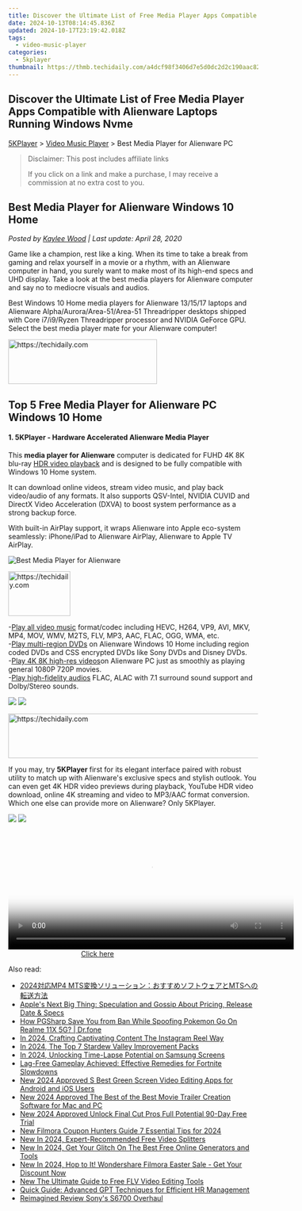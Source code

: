 ```yaml
---
title: Discover the Ultimate List of Free Media Player Apps Compatible with Alienware Laptops Running Windows Nvme
date: 2024-10-13T08:14:45.836Z
updated: 2024-10-17T23:19:42.018Z
tags:
  - video-music-player
categories:
  - 5kplayer
thumbnail: https://thmb.techidaily.com/a4dcf98f3406d7e5d0dc2d2c190aac822aae79b2e5cb3a27a5cb90894f8b169b.jpg
---
```


## Discover the Ultimate List of Free Media Player Apps Compatible with Alienware Laptops Running Windows Nvme

[5KPlayer](https://tools.techidaily.com/5kplayer/products/) \> [Video Music Player](https://tools.techidaily.com/5kplayer/video-music-player/) \> Best Media Player for Alienware PC

>  Disclaimer: This post includes affiliate links
>
>  If you click on a link and make a purchase, I may receive a commission at no extra cost to you.
>

## Best Media Player for Alienware Windows 10 Home

 _Posted by [Kaylee Wood](https://www.quora.com/profile/Amanda-Hu-21) | Last update: April 28, 2020_ 

Game like a champion, rest like a king. When its time to take a break from gaming and relax yourself in a movie or a rhythm, with an Alienware computer in hand, you surely want to make most of its high-end specs and UHD display. Take a look at the best media players for Alienware computer and say no to mediocre visuals and audios.

 Best Windows 10 Home media players for Alienware 13/15/17 laptops and Alienware Alpha/Aurora/Area-51/Area-51 Threadripper desktops shipped with Core i7/i9/Ryzen Threadripper processor and NVIDIA GeForce GPU. Select the best media player mate for your Alienware computer!

<!-- affiliate ads begin -->
<a href="https://aligracehair.sjv.io/c/5597632/1902319/19272" target="_top" id="1902319">
  <img src="//a.impactradius-go.com/display-ad/19272-1902319" border="0" alt="https://techidaily.com" width="300" height="90"/>
</a>
<img height="0" width="0" src="https://aligracehair.sjv.io/i/5597632/1902319/19272" style="position:absolute;visibility:hidden;" border="0" />
<!-- affiliate ads end -->

## Top 5 Free Media Player for Alienware PC Windows 10 Home

#### **1\. 5KPlayer - Hardware Accelerated Alienware Media Player**

This **media player for Alienware** computer is dedicated for FUHD 4K 8K blu-ray [HDR video playback](https://tools.techidaily.com/5kplayer/video-music-player/) and is designed to be fully compatible with Windows 10 Home system. 

 It can download online videos, stream video music, and play back video/audio of any formats. It also supports QSV-Intel, NVIDIA CUVID and DirectX Video Acceleration (DXVA) to boost system performance as a strong backup force. 

With built-in AirPlay support, it wraps Alienware into Apple eco-system seamlessly: iPhone/iPad to Alienware AirPlay, Alienware to Apple TV AirPlay. 

![Best Media Player for Alienware](https://www.5kplayer.com/video-music-player/img/youtube-0119-01.jpg) 

<!-- affiliate ads begin -->
<a href="https://aligracehair.sjv.io/c/5597632/2135365/19272" target="_top" id="2135365">
  <img src="//a.impactradius-go.com/display-ad/19272-2135365" border="0" alt="https://techidaily.com" width="125" height="90"/>
</a>
<img height="0" width="0" src="https://aligracehair.sjv.io/i/5597632/2135365/19272" style="position:absolute;visibility:hidden;" border="0" />
<!-- affiliate ads end -->

\-[Play all video music](https://tools.techidaily.com/5kplayer/video-music-player/) format/codec including HEVC, H264, VP9, AVI, MKV, MP4, MOV, WMV, M2TS, FLV, MP3, AAC, FLAC, OGG, WMA, etc.   
 \-[Play multi-region DVDs](https://tools.techidaily.com/5kplayer/video-music-player/) on Alienware Windows 10 Home including region coded DVDs and CSS encrypted DVDs like Sony DVDs and Disney DVDs.  
 \-[Play 4K 8K high-res videos](https://tools.techidaily.com/5kplayer/video-music-player/)on Alienware PC just as smoothly as playing general 1080P 720P movies.   
 \-[Play high-fidelity audios](https://tools.techidaily.com/5kplayer/iphone-manager/) FLAC, ALAC with 7.1 surround sound support and Dolby/Stereo sounds. 

[![](https://www.5kplayer.com/video-music-player/../button/freedownwhitewin.png)](https://tools.techidaily.com/5kplayer/products/) [![](https://www.5kplayer.com/video-music-player/../button/freedownbackmac.png)](https://tools.techidaily.com/5kplayer/products/) 

<!-- affiliate ads begin -->
<a href="https://appsumo.8odi.net/c/5597632/2037474/7443" target="_top" id="2037474">
  <img src="//a.impactradius-go.com/display-ad/7443-2037474" border="0" alt="https://techidaily.com" width="728" height="90"/>
</a>
<img height="0" width="0" src="https://appsumo.8odi.net/i/5597632/2037474/7443" style="position:absolute;visibility:hidden;" border="0" />
<!-- affiliate ads end -->

If you may, try **5KPlayer** first for its elegant interface paired with robust utility to match up with Alienware's exclusive specs and stylish outlook. You can even get 4K HDR video previews during playback, YouTube HDR video download, online 4K streaming and video to MP3/AAC format conversion. Which one else can provide more on Alienware? Only 5KPlayer. 

[![](https://www.5kplayer.com/video-music-player/../button/freedownwhitewin.png)](https://tools.techidaily.com/5kplayer/products/) [![](https://www.5kplayer.com/video-music-player/../button/freedownbackmac.png)](https://tools.techidaily.com/5kplayer/products/)

<!-- affiliate ads begin -->
<span id="1982462">
					<video width="576" height="240" style="cursor:pointer"
           poster="//a.impactradius-go.com/display-clicktoplayimage/1982462.png"
           onclick="if(!this.playClicked){this.play();this.setAttribute('controls',true);this.playClicked=true;}">
	   <source src="//a.impactradius-go.com/display-ad/22993-1982462">
	   <img src="//a.impactradius-go.com/display-clicktoplayimage/1982462.png" style="border: none; height: 100%; width: 100%; object-fit: contain">
	</video>
	<div style="width:360px;text-align:center"><a href="javascript:window.open(decodeURIComponent('https%3A%2F%2Fhomestyler.sjv.io%2Fc%2F5597632%2F1982462%2F22993'), '_blank');void(0);">Click here</a></div>
</span>
<img height="0" width="0" src="https://imp.pxf.io/i/5597632/1982462/22993" style="position:absolute;visibility:hidden;" border="0" />
<!-- affiliate ads end -->

<ins class="adsbygoogle"
     style="display:block"
     data-ad-format="autorelaxed"
     data-ad-client="ca-pub-7571918770474297"
     data-ad-slot="1223367746"></ins>

<ins class="adsbygoogle"
     style="display:block"
     data-ad-client="ca-pub-7571918770474297"
     data-ad-slot="8358498916"
     data-ad-format="auto"
     data-full-width-responsive="true"></ins>

<span class="atpl-alsoreadstyle">Also read:</span>
<div><ul>
<li><a href="https://video-capture.techidaily.com/2024mp4-mtsmts/"><u>2024対応MP4 MTS変換ソリューション：おすすめソフトウェアとMTSへの転送方法</u></a></li>
<li><a href="https://techtrends.techidaily.com/apples-next-big-thing-speculation-and-gossip-about-pricing-release-date-and-specs/"><u>Apple's Next Big Thing: Speculation and Gossip About Pricing, Release Date & Specs</u></a></li>
<li><a href="https://pokemon-go-android.techidaily.com/how-pgsharp-save-you-from-ban-while-spoofing-pokemon-go-on-realme-11x-5g-drfone-by-drfone-virtual-android/"><u>How PGSharp Save You from Ban While Spoofing Pokemon Go On Realme 11X 5G? | Dr.fone</u></a></li>
<li><a href="https://instagram-clips.techidaily.com/in-2024-crafting-captivating-content-the-instagram-reel-way/"><u>In 2024, Crafting Captivating Content The Instagram Reel Way</u></a></li>
<li><a href="https://screen-recording.techidaily.com/in-2024-the-top-7-stardew-valley-improvement-packs/"><u>In 2024, The Top 7 Stardew Valley Improvement Packs</u></a></li>
<li><a href="https://fox-boxes.techidaily.com/in-2024-unlocking-time-lapse-potential-on-samsung-screens/"><u>In 2024, Unlocking Time-Lapse Potential on Samsung Screens</u></a></li>
<li><a href="https://win-answers.techidaily.com/lag-free-gameplay-achieved-effective-remedies-for-fortnite-slowdowns/"><u>Lag-Free Gameplay Achieved: Effective Remedies for Fortnite Slowdowns</u></a></li>
<li><a href="https://video-creation-software.techidaily.com/new-2024-approved-s-best-green-screen-video-editing-apps-for-android-and-ios-users/"><u>New 2024 Approved S Best Green Screen Video Editing Apps for Android and iOS Users</u></a></li>
<li><a href="https://video-creation-software.techidaily.com/new-2024-approved-the-best-of-the-best-movie-trailer-creation-software-for-mac-and-pc/"><u>New 2024 Approved The Best of the Best Movie Trailer Creation Software for Mac and PC</u></a></li>
<li><a href="https://video-creation-software.techidaily.com/new-2024-approved-unlock-final-cut-pros-full-potential-90-day-free-trial/"><u>New 2024 Approved Unlock Final Cut Pros Full Potential 90-Day Free Trial</u></a></li>
<li><a href="https://video-creation-software.techidaily.com/new-filmora-coupon-hunters-guide-7-essential-tips-for-2024/"><u>New Filmora Coupon Hunters Guide 7 Essential Tips for 2024</u></a></li>
<li><a href="https://video-creation-software.techidaily.com/new-in-2024-expert-recommended-free-video-splitters/"><u>New In 2024, Expert-Recommended Free Video Splitters</u></a></li>
<li><a href="https://video-creation-software.techidaily.com/new-in-2024-get-your-glitch-on-the-best-free-online-generators-and-tools/"><u>New In 2024, Get Your Glitch On The Best Free Online Generators and Tools</u></a></li>
<li><a href="https://video-creation-software.techidaily.com/new-in-2024-hop-to-it-wondershare-filmora-easter-sale-get-your-discount-now/"><u>New In 2024, Hop to It! Wondershare Filmora Easter Sale - Get Your Discount Now</u></a></li>
<li><a href="https://video-creation-software.techidaily.com/new-the-ultimate-guide-to-free-flv-video-editing-tools/"><u>New The Ultimate Guide to Free FLV Video Editing Tools</u></a></li>
<li><a href="https://tech-revival.techidaily.com/quick-guide-advanced-gpt-techniques-for-efficient-hr-management/"><u>Quick Guide: Advanced GPT Techniques for Efficient HR Management</u></a></li>
<li><a href="https://extra-tips.techidaily.com/reimagined-review-sonys-s6700-overhaul/"><u>Reimagined Review Sony's S6700 Overhaul</u></a></li>
</ul></div>

